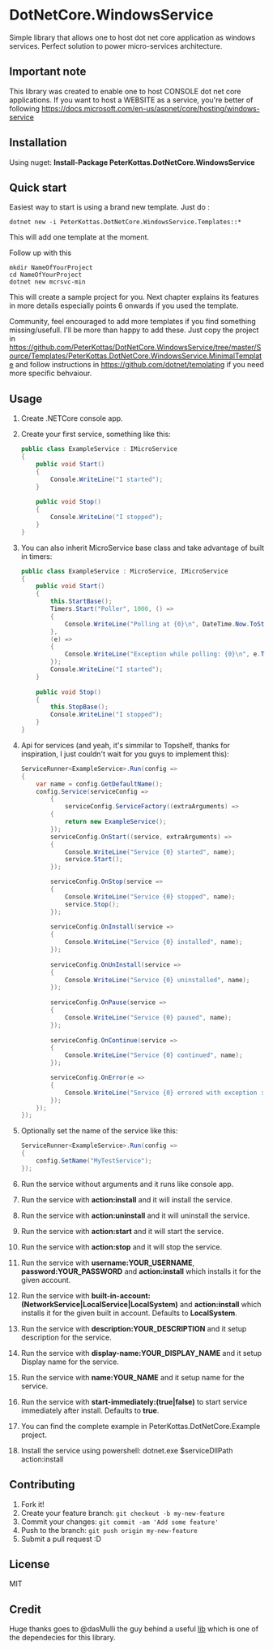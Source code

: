 # DotNetCore.WindowsService

Simple library that allows one to host dot net core application as windows services. Perfect solution to power micro-services architecture.

## Important note 

This library was created to enable one to host CONSOLE dot net core applications. If you want to host a WEBSITE as a service, you're better of following https://docs.microsoft.com/en-us/aspnet/core/hosting/windows-service

## Installation

Using nuget:
**Install-Package PeterKottas.DotNetCore.WindowsService**

## Quick start

Easiest way to start is using a brand new template. Just do :
```
dotnet new -i PeterKottas.DotNetCore.WindowsService.Templates::*
```
This will add one template at the moment.

Follow up with this
```
mkdir NameOfYourProject
cd NameOfYourProject
dotnet new mcrsvc-min
```
This will create a sample project for you. Next chapter explains its features in more details especially points 6 onwards if you used the template.

Community, feel encouraged to add more templates if you find something missing/usefull. I'll be more than happy to add these. Just copy the project in https://github.com/PeterKottas/DotNetCore.WindowsService/tree/master/Source/Templates/PeterKottas.DotNetCore.WindowsService.MinimalTemplate and follow instructions in https://github.com/dotnet/templating if you need more specific behvaiour.

## Usage

1. Create .NETCore console app.
	
2. Create your first service, something like this:
	```cs
	public class ExampleService : IMicroService
	{
		public void Start()
		{
			Console.WriteLine("I started");
		}
		
		public void Stop()
		{
			Console.WriteLine("I stopped");
		}
	}
	```
2. You can also inherit MicroService base class and take advantage of built in timers:
	```cs
	public class ExampleService : MicroService, IMicroService
	{
		public void Start()
		{
			this.StartBase();
			Timers.Start("Poller", 1000, () =>
			{
				Console.WriteLine("Polling at {0}\n", DateTime.Now.ToString("o"));
			},
			(e) =>
			{
				Console.WriteLine("Exception while polling: {0}\n", e.ToString());
			});
			Console.WriteLine("I started");
		}
		
		public void Stop()
		{
			this.StopBase();
			Console.WriteLine("I stopped");
		}
	}
	```
3. Api for services (and yeah, it's simmilar to Topshelf, thanks for inspiration, I just couldn't wait for you guys to implement this):
	```cs
	ServiceRunner<ExampleService>.Run(config =>
	{
		var name = config.GetDefaultName();
		config.Service(serviceConfig =>
			{
				serviceConfig.ServiceFactory((extraArguments) =>
			{
				return new ExampleService();
			});
			serviceConfig.OnStart((service, extraArguments) =>
			{
				Console.WriteLine("Service {0} started", name);
				service.Start();
			});

			serviceConfig.OnStop(service =>
			{
				Console.WriteLine("Service {0} stopped", name);
				service.Stop();
			});
			
			serviceConfig.OnInstall(service =>
			{
				Console.WriteLine("Service {0} installed", name);
			});
			
			serviceConfig.OnUnInstall(service =>
			{
				Console.WriteLine("Service {0} uninstalled", name);
			});
			
			serviceConfig.OnPause(service =>
			{
				Console.WriteLine("Service {0} paused", name);
			});
			
			serviceConfig.OnContinue(service =>
			{
				Console.WriteLine("Service {0} continued", name);
			});

			serviceConfig.OnError(e =>
			{
				Console.WriteLine("Service {0} errored with exception : {1}", name, e.Message);
			});
		});
	});
	```
4. Optionally set the name of the service like this:
	
	```cs
	ServiceRunner<ExampleService>.Run(config =>
	{
		config.SetName("MyTestService");
	});
	```
5. Run the service without arguments and it runs like console app.
6. Run the service with **action:install** and it will install the service.
7. Run the service with **action:uninstall** and it will uninstall the service.
8. Run the service with **action:start** and it will start the service.
9. Run the service with **action:stop** and it will stop the service.
10. Run the service with **username:YOUR_USERNAME**, **password:YOUR_PASSWORD** and **action:install** which installs it for the given account.
11. Run the service with **built-in-account:(NetworkService|LocalService|LocalSystem)** and **action:install** which installs it for the given built in account. Defaults to **LocalSystem**.
12. Run the service with **description:YOUR_DESCRIPTION** and it setup description for the service.
13. Run the service with **display-name:YOUR_DISPLAY_NAME** and it setup Display name for the service.
14. Run the service with **name:YOUR_NAME** and it setup name for the service.
15. Run the service with **start-immediately:(true|false)** to start service immediately after install. Defaults to **true**.
16. You can find the complete example in PeterKottas.DotNetCore.Example project.
17. Install the service using powershell: dotnet.exe $serviceDllPath action:install

## Contributing

1. Fork it!
2. Create your feature branch: `git checkout -b my-new-feature`
3. Commit your changes: `git commit -am 'Add some feature'`
4. Push to the branch: `git push origin my-new-feature`
5. Submit a pull request :D

## License

MIT 

## Credit

Huge thanks goes to @dasMulli the guy behind a useful [lib](https://github.com/dasMulli/dotnet-win32-service) which is one of the dependecies for this library.
